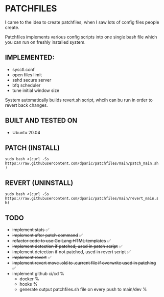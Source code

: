 # PATCHFILES
I came to the idea to create patchfiles, when I saw lots of config files people create.
 
Patchfiles implements various config scripts into one single bash file which you can run on freshly installed system.

## IMPLEMENTED:
* sysctl.conf
* open files limit
* sshd secure server
* bfq scheduler
* tune initial window size

System automatically builds revert.sh script, whcih can bu run in order to revert back changes.

## BUILT AND TESTED ON
* Ubuntu 20.04

## PATCH (INSTALL)
```sudo bash <(curl -Ss https://raw.githubusercontent.com/dpanic/patchfiles/main/patch_main.sh)```

## REVERT (UNINSTALL)
```sudo bash <(curl -Ss https://raw.githubusercontent.com/dpanic/patchfiles/main/revert_main.sh)```


## TODO
* ~~implement stats~~ ✅
* ~~implement after patch command~~ ✅
* ~~refactor code to use Go Lang HTML templates~~ ✅
* ~~implement detection if patched, used in patch script~~ ✅ 
* ~~implement detection if not patched, used in revert script~~ ✅ 
* ~~implement revert~~ ✅ 
* ~~implement revert move .old to .current file if overwrite used in patching~~ ✅ 
* implement github ci/cd % 
    * docker % 
    * hooks % 
    * generate output patchfiles.sh file on every push to main/dev % 
